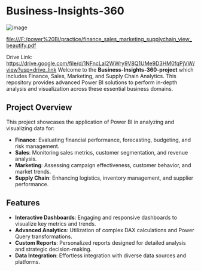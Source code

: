 # Business-Insights-360
![image](https://github.com/user-attachments/assets/2227d825-f9fc-4b85-98b4-8438d461e5ad)

[file:///F:/power%20Bi/practice/finance_sales_marketing_supplychain_view_beautify.pdf](https://github.com/fariarahman93/Business-Insights-360/blob/main/finance_sales_marketing_supplychain_view_beautify.pdf)

Drive Link: https://drive.google.com/file/d/1NFncLaI2WWry9V8Q1UMe9D3HM0fqPjVW/view?usp=drive_link
Welcome to the **Business-Insights-360-project** which includes Finance, Sales, Marketing, and Supply Chain Analytics. This repository provides advanced Power BI solutions to perform in-depth analysis and visualization across these essential business domains.

## Project Overview

This project showcases the application of Power BI in analyzing and visualizing data for:

- **Finance**: Evaluating financial performance, forecasting, budgeting, and risk management.
- **Sales**: Monitoring sales metrics, customer segmentation, and revenue analysis.
- **Marketing**: Assessing campaign effectiveness, customer behavior, and market trends.
- **Supply Chain**: Enhancing logistics, inventory management, and supplier performance.

## Features

- **Interactive Dashboards**: Engaging and responsive dashboards to visualize key metrics and trends.
- **Advanced Analytics**: Utilization of complex DAX calculations and Power Query transformations.
- **Custom Reports**: Personalized reports designed for detailed analysis and strategic decision-making.
- **Data Integration**: Effortless integration with diverse data sources and platforms.

